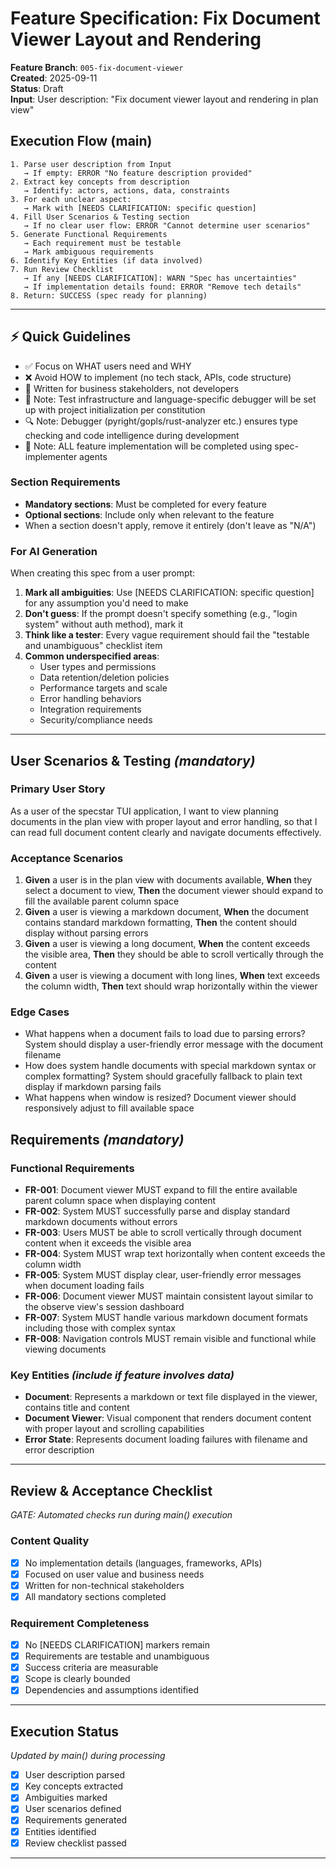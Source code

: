 # Feature Specification: Fix Document Viewer Layout and Rendering

**Feature Branch**: `005-fix-document-viewer`  
**Created**: 2025-09-11  
**Status**: Draft  
**Input**: User description: "Fix document viewer layout and rendering in plan view"

## Execution Flow (main)
```
1. Parse user description from Input
   → If empty: ERROR "No feature description provided"
2. Extract key concepts from description
   → Identify: actors, actions, data, constraints
3. For each unclear aspect:
   → Mark with [NEEDS CLARIFICATION: specific question]
4. Fill User Scenarios & Testing section
   → If no clear user flow: ERROR "Cannot determine user scenarios"
5. Generate Functional Requirements
   → Each requirement must be testable
   → Mark ambiguous requirements
6. Identify Key Entities (if data involved)
7. Run Review Checklist
   → If any [NEEDS CLARIFICATION]: WARN "Spec has uncertainties"
   → If implementation details found: ERROR "Remove tech details"
8. Return: SUCCESS (spec ready for planning)
```

---

## ⚡ Quick Guidelines
- ✅ Focus on WHAT users need and WHY
- ❌ Avoid HOW to implement (no tech stack, APIs, code structure)
- 👥 Written for business stakeholders, not developers
- 📝 Note: Test infrastructure and language-specific debugger will be set up with project initialization per constitution
- 🔍 Note: Debugger (pyright/gopls/rust-analyzer etc.) ensures type checking and code intelligence during development
- 🤖 Note: ALL feature implementation will be completed using spec-implementer agents

### Section Requirements
- **Mandatory sections**: Must be completed for every feature
- **Optional sections**: Include only when relevant to the feature
- When a section doesn't apply, remove it entirely (don't leave as "N/A")

### For AI Generation
When creating this spec from a user prompt:
1. **Mark all ambiguities**: Use [NEEDS CLARIFICATION: specific question] for any assumption you'd need to make
2. **Don't guess**: If the prompt doesn't specify something (e.g., "login system" without auth method), mark it
3. **Think like a tester**: Every vague requirement should fail the "testable and unambiguous" checklist item
4. **Common underspecified areas**:
   - User types and permissions
   - Data retention/deletion policies  
   - Performance targets and scale
   - Error handling behaviors
   - Integration requirements
   - Security/compliance needs

---

## User Scenarios & Testing *(mandatory)*

### Primary User Story
As a user of the specstar TUI application, I want to view planning documents in the plan view with proper layout and error handling, so that I can read full document content clearly and navigate documents effectively.

### Acceptance Scenarios
1. **Given** a user is in the plan view with documents available, **When** they select a document to view, **Then** the document viewer should expand to fill the available parent column space
2. **Given** a user is viewing a markdown document, **When** the document contains standard markdown formatting, **Then** the content should display without parsing errors
3. **Given** a user is viewing a long document, **When** the content exceeds the visible area, **Then** they should be able to scroll vertically through the content
4. **Given** a user is viewing a document with long lines, **When** text exceeds the column width, **Then** text should wrap horizontally within the viewer

### Edge Cases
- What happens when a document fails to load due to parsing errors? System should display a user-friendly error message with the document filename
- How does system handle documents with special markdown syntax or complex formatting? System should gracefully fallback to plain text display if markdown parsing fails
- What happens when window is resized? Document viewer should responsively adjust to fill available space

## Requirements *(mandatory)*

### Functional Requirements
- **FR-001**: Document viewer MUST expand to fill the entire available parent column space when displaying content
- **FR-002**: System MUST successfully parse and display standard markdown documents without errors
- **FR-003**: Users MUST be able to scroll vertically through document content when it exceeds the visible area
- **FR-004**: System MUST wrap text horizontally when content exceeds the column width
- **FR-005**: System MUST display clear, user-friendly error messages when document loading fails
- **FR-006**: Document viewer MUST maintain consistent layout similar to the observe view's session dashboard
- **FR-007**: System MUST handle various markdown document formats including those with complex syntax
- **FR-008**: Navigation controls MUST remain visible and functional while viewing documents

### Key Entities *(include if feature involves data)*
- **Document**: Represents a markdown or text file displayed in the viewer, contains title and content
- **Document Viewer**: Visual component that renders document content with proper layout and scrolling capabilities
- **Error State**: Represents document loading failures with filename and error description

---

## Review & Acceptance Checklist
*GATE: Automated checks run during main() execution*

### Content Quality
- [x] No implementation details (languages, frameworks, APIs)
- [x] Focused on user value and business needs
- [x] Written for non-technical stakeholders
- [x] All mandatory sections completed

### Requirement Completeness
- [x] No [NEEDS CLARIFICATION] markers remain
- [x] Requirements are testable and unambiguous  
- [x] Success criteria are measurable
- [x] Scope is clearly bounded
- [x] Dependencies and assumptions identified

---

## Execution Status
*Updated by main() during processing*

- [x] User description parsed
- [x] Key concepts extracted
- [x] Ambiguities marked
- [x] User scenarios defined
- [x] Requirements generated
- [x] Entities identified
- [x] Review checklist passed

---